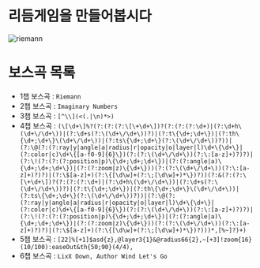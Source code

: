 # 리듬게임을 만들어봅시다
![riemann](https://upload.wikimedia.org/wikipedia/commons/thumb/8/82/Georg_Friedrich_Bernhard_Riemann.jpeg/800px-Georg_Friedrich_Bernhard_Riemann.jpeg)
# 보스곡 목록
* 1챕 보스곡 : `Riemann`
* 2챕 보스곡 : `Imaginary Numbers`
* 3챕 보스곡 : `[^\\](<(.|\n)*>)`
* 4챕 보스곡 : `(\[\d+\]%?(?:(?:(?:\[\+\d+\])?(?:(?:(?:\d+)|(?:\d+h\(\d+\/\d+\))|(?:\d+s(?:\(\d+\/\d+\))?)|(?:t\{\d+;\d+\})|(?:th\{\d+;\d+\}\(\d+\/\d+\))|(?:ts\{\d+;\d+\}(?:\(\d+\/\d+\))?))|(?:\@(?:(?:ray|y|angle|a|radius|r|opacity|o|layer|l)\d+\{\d+\}|(?:color|c)\d+\{[a-f0-9]{6}\})(?:(?:\(\d+\/\d+\))(?:\:[a-z]+)?)?)|(?:\!(?:(?:(?:position|p)\{\d+;\d+;\d+\})|(?:(?:angle|a)\{\d+;\d+;\d+\})|(?:(?:zoom|z)\{\d+\}))(?:(?:\(\d+\/\d+\))(?:\:[a-z]+)?)?)|(?:\$[a-z]+)(?:\{[\d\w]+(?:\;[\d\w]+)*\})?))(?:&(?:(?:\[\+\d+\])?(?:(?:(?:\d+)|(?:\d+h\(\d+\/\d+\))|(?:\d+s(?:\(\d+\/\d+\))?)|(?:t\{\d+;\d+\})|(?:th\{\d+;\d+\}\(\d+\/\d+\))|(?:ts\{\d+;\d+\}(?:\(\d+\/\d+\))?))|(?:\@(?:(?:ray|y|angle|a|radius|r|opacity|o|layer|l)\d+\{\d+\}|(?:color|c)\d+\{[a-f0-9]{6}\})(?:(?:\(\d+\/\d+\))(?:\:[a-z]+)?)?)|(?:\!(?:(?:(?:position|p)\{\d+;\d+;\d+\})|(?:(?:angle|a)\{\d+;\d+;\d+\})|(?:(?:zoom|z)\{\d+\}))(?:(?:\(\d+\/\d+\))(?:\:[a-z]+)?)?)|(?:\$[a-z]+)(?:\{[\d\w]+(?:\;[\d\w]+)*\})?)))*,[%~]?)+)`
* 5챕 보스곡 : `[22]%[+1]$asd{z},@layer3{1}&@radius66{2},~[+3]!zoom{16}(10/100):easeOut&th{50;90}(4/4),`
* 6챕 보스곡 : `LixX Down, Author Wind Let's Go`
